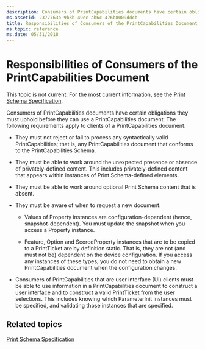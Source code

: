 ```yaml
---
description: Consumers of PrintCapabilities documents have certain obligations they must uphold before they can use a PrintCapabilities document.
ms.assetid: 2377763b-9b3b-49ec-ab6c-476b8009ddcb
title: Responsibilities of Consumers of the PrintCapabilities Document
ms.topic: reference
ms.date: 05/31/2018
---
```


# Responsibilities of Consumers of the PrintCapabilities Document

This topic is not current. For the most current information, see the [Print Schema Specification](https://download.microsoft.com/download/D/E/C/DECA6E6B-3E81-48E7-B7EF-6D92A547D03C/print-schema-spec-2-0.zip).

Consumers of PrintCapabilities documents have certain obligations they must uphold before they can use a PrintCapabilities document. The following requirements apply to clients of a PrintCapabilities document.

-   They must not reject or fail to process any syntactically valid PrintCapabilities; that is, any PrintCapabilities document that conforms to the PrintCapabilities Schema.

-   They must be able to work around the unexpected presence or absence of privately-defined content. This includes privately-defined content that appears within instances of Print Schema-defined elements.

-   They must be able to work around optional Print Schema content that is absent.

-   They must be aware of when to request a new document.

    -   Values of Property instances are configuration-dependent (hence, snapshot-dependent). You must update the snapshot when you access a Property instance.

    -   Feature, Option and ScoredProperty instances that are to be copied to a PrintTicket are by definition static. That is, they are not (and must not be) dependent on the device configuration. If you access any instances of these types, you do not need to obtain a new PrintCapabilities document when the configuration changes.

-   Consumers of PrintCapabilities that are user interface (UI) clients must be able to use information in a PrintCapabilities document to construct a user interface and to construct a valid PrintTicket from the user selections. This includes knowing which ParameterInit instances must be specified, and validating those instances that are specified.

## Related topics

<dl> <dt>

[Print Schema Specification](https://download.microsoft.com/download/D/E/C/DECA6E6B-3E81-48E7-B7EF-6D92A547D03C/print-schema-spec-2-0.zip)
</dt> </dl>

 

 



